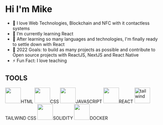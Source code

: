 # Hi I'm Mike


- 👀 I love Web Technologies, Blockchain and NFC with it contactless systems 
- 🌱 I’m currently learning React
- 💞️ After learning so many languages and technologies, I'm finally ready to settle down with React
- 📖 2022 Goals: to build as many projects as possible and contribute to Open source projects with ReactJS, NextJS and React Native
- ⚡ Fun Fact: I love teaching 

## TOOLS

<img src="https://user-images.githubusercontent.com/62037109/185851385-c65fce69-94dd-4222-a61a-31eb08db0529.png" width="50"/>HTML   <img src="https://user-images.githubusercontent.com/62037109/185851660-b3746607-8cc8-4db6-8c7a-d172bc0c8779.png" width="50"/>CSS      <img src="https://user-images.githubusercontent.com/62037109/185852431-0485f9b6-33c3-4df0-ad1a-8340800d533e.png" width="50"/>JAVASCRIPT     <img src="https://user-images.githubusercontent.com/62037109/185852826-96d6d330-2fd2-4fc1-8525-c524b616b9a6.png" width="50"/>REACT      <img width="50" alt="tailwind" src="https://user-images.githubusercontent.com/62037109/188197057-5f431b19-0d3e-4fc1-a445-9f3c88ef9937.png">TAILWIND CSS
<img src="https://user-images.githubusercontent.com/62037109/185853265-591ec4e2-ae20-4700-a6fd-708720cd7cdd.png" width="50"/>SOLIDITY     <img src="https://user-images.githubusercontent.com/62037109/185853408-01ae6710-225a-44e2-bb9b-e3cc90bc6f0a.png" width="50"/>DOCKER
